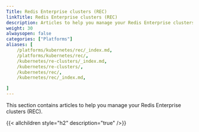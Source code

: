 ```yaml
---
Title: Redis Enterprise clusters (REC)
linkTitle: Redis Enterprise clusters (REC)
description: Articles to help you manage your Redis Enterprise clusters (REC).
weight: 30
alwaysopen: false
categories: ["Platforms"]
aliases: [
    /platforms/kubernetes/rec/_index.md,
    /platforms/kubernetes/rec/,
    /kubernetes/re-clusters/_index.md,
    /kubernetes/re-clusters/,
    /kubernetes/rec/,
    /kubernetes/rec/_index.md,

]
---
```


This section contains articles to help you manage your Redis Enterprise clusters (REC).


{{< allchildren style="h2" description="true" />}}

